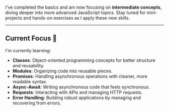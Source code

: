 I've completed the basics and am now focusing on **intermediate concepts**, diving deeper into more advanced JavaScript topics. Stay tuned for mini-projects and hands-on exercises as I apply these new skills.

---

## Current Focus 🌟  
I'm currently learning:  
- **Classes**: Object-oriented programming concepts for better structure and reusability.  
- **Modules**: Organizing code into reusable pieces.  
- **Promises**: Handling asynchronous operations with cleaner, more readable syntax.  
- **Async-Await**: Writing asynchronous code that feels synchronous.  
- **Requests**: Interacting with APIs and managing HTTP requests.  
- **Error Handling**: Building robust applications by managing and recovering from errors. 
